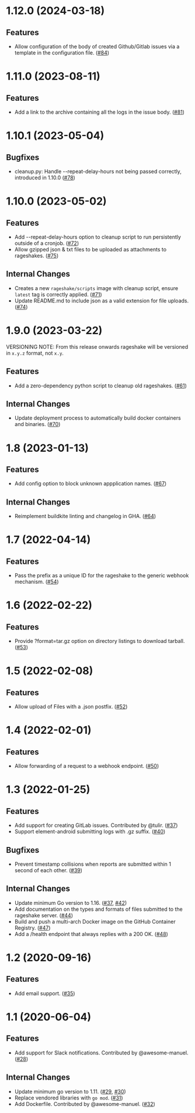 1.12.0 (2024-03-18)
===================

Features
--------

- Allow configuration of the body of created Github/Gitlab issues via a template in the configuration file. ([\#84](https://github.com/matrix-org/rageshake/issues/84))


1.11.0 (2023-08-11)
===================

Features
--------

- Add a link to the archive containing all the logs in the issue body. ([\#81](https://github.com/matrix-org/rageshake/issues/81))


1.10.1 (2023-05-04)
===================

Bugfixes
--------

- cleanup.py: Handle --repeat-delay-hours not being passed correctly, introduced in 1.10.0 ([\#78](https://github.com/matrix-org/rageshake/issues/78))


1.10.0 (2023-05-02)
===================

Features
--------

- Add --repeat-delay-hours option to cleanup script to run persistently outside of a cronjob. ([\#72](https://github.com/matrix-org/rageshake/issues/72))
- Allow gzipped json & txt files to be uploaded as attachments to rageshakes. ([\#75](https://github.com/matrix-org/rageshake/issues/75))


Internal Changes
----------------

- Creates a new `rageshake/scripts` image with cleanup script, ensure `latest` tag is correctly applied. ([\#71](https://github.com/matrix-org/rageshake/issues/71))
- Update README.md to include json as a valid extension for file uploads. ([\#74](https://github.com/matrix-org/rageshake/issues/74))


1.9.0 (2023-03-22)
==================

VERSIONING NOTE: From this release onwards rageshake will be versioned in `x.y.z` format, not `x.y`.

Features
--------

- Add a zero-dependency python script to cleanup old rageshakes. ([\#61](https://github.com/matrix-org/rageshake/issues/61))


Internal Changes
----------------

- Update deployment process to automatically build docker containers and binaries. ([\#70](https://github.com/matrix-org/rageshake/issues/70))


1.8 (2023-01-13)
================

Features
--------

- Add config option to block unknown appplication names. ([\#67](https://github.com/matrix-org/rageshake/issues/67))


Internal Changes
----------------

- Reimplement buildkite linting and changelog in GHA. ([\#64](https://github.com/matrix-org/rageshake/issues/64))


1.7 (2022-04-14)
================

Features
--------

- Pass the prefix as a unique ID for the rageshake to the generic webhook mechanism. ([\#54](https://github.com/matrix-org/rageshake/issues/54))


1.6 (2022-02-22)
================

Features
--------

- Provide ?format=tar.gz option on directory listings to download tarball. ([\#53](https://github.com/matrix-org/rageshake/issues/53))


1.5 (2022-02-08)
================

Features
--------

- Allow upload of Files with a .json postfix. ([\#52](https://github.com/matrix-org/rageshake/issues/52))


1.4 (2022-02-01)
================

Features
--------

- Allow forwarding of a request to a webhook endpoint. ([\#50](https://github.com/matrix-org/rageshake/issues/50))


1.3 (2022-01-25)
================

Features
--------

- Add support for creating GitLab issues. Contributed by @tulir. ([\#37](https://github.com/matrix-org/rageshake/issues/37))
- Support element-android submitting logs with .gz suffix. ([\#40](https://github.com/matrix-org/rageshake/issues/40))


Bugfixes
--------

- Prevent timestamp collisions when reports are submitted within 1 second of each other. ([\#39](https://github.com/matrix-org/rageshake/issues/39))


Internal Changes
----------------

- Update minimum Go version to 1.16. ([\#37](https://github.com/matrix-org/rageshake/issues/37), [\#42](https://github.com/matrix-org/rageshake/issues/42))
- Add documentation on the types and formats of files submitted to the rageshake server. ([\#44](https://github.com/matrix-org/rageshake/issues/44))
- Build and push a multi-arch Docker image on the GitHub Container Registry. ([\#47](https://github.com/matrix-org/rageshake/issues/47))
- Add a /health endpoint that always replies with a 200 OK. ([\#48](https://github.com/matrix-org/rageshake/issues/48))


1.2 (2020-09-16)
================

Features
--------

- Add email support. ([\#35](https://github.com/matrix-org/rageshake/issues/35))


1.1 (2020-06-04)
================

Features
--------

- Add support for Slack notifications. Contributed by @awesome-manuel. ([\#28](https://github.com/matrix-org/rageshake/issues/28))


Internal Changes
----------------

- Update minimum go version to 1.11. ([\#29](https://github.com/matrix-org/rageshake/issues/29), [\#30](https://github.com/matrix-org/rageshake/issues/30))
- Replace vendored libraries with `go mod`. ([\#31](https://github.com/matrix-org/rageshake/issues/31))
- Add Dockerfile. Contributed by @awesome-manuel. ([\#32](https://github.com/matrix-org/rageshake/issues/32))
